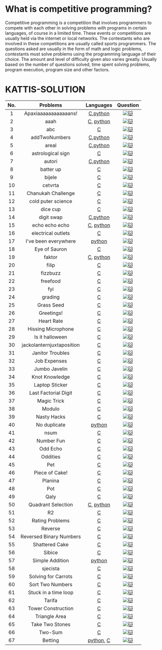 # What is competitive programming?
Competitive programming is a competition that involves programmers to compete with each other in solving problems with programs in certain languages, of course in a limited time. These events or competitions are usually held via the internet or local networks. The contestants who are involved in these competitions are usually called sports programmers. The questions asked are usually in the form of math and logic problems, contestants must solve problems using the programming language of their choice. The amount and level of difficulty given also varies greatly. Usually based on the number of questions solved, time spent solving problems, program execution, program size and other factors.

# KATTIS-SOLUTION
|No.|Problems|Languages|Question|
|:-:|:------:|:-------:|:------:|
|1|Apaxiaaaaaaaaaaaans!|[C](https://github.com/jon-brandy/kattis-prob-solving/blob/ec8e728ab02c702d147ae1a7304a95cf6b34ef26/Source-Code/Apaxiaaaaaaaaaaaans!.c),[python](https://github.com/jon-brandy/kattis-prob-solving/blob/ec8e728ab02c702d147ae1a7304a95cf6b34ef26/Source-Code/apaxiaaans.py)|[![:cat:](https://open.kattis.com/favicon)](https://open.kattis.com/problems/apaxiaaans)|
|2|aaah|[C](https://github.com/jon-brandy/kattis-prob-solving/blob/ec8e728ab02c702d147ae1a7304a95cf6b34ef26/Source-Code/aaah.c), [python](https://github.com/jon-brandy/kattis-prob-solving/blob/ec8e728ab02c702d147ae1a7304a95cf6b34ef26/Source-Code/aaah.py)|[![:cat:](https://open.kattis.com/favicon)](https://open.kattis.com/problems/aaah)|
|3|abc|[C](https://github.com/jon-brandy/kattis-prob-solving/blob/157098882bb45af18efca1bc13c41e1a4df1bc44/Source-Code/abc.c)|[![:cat:](https://open.kattis.com/favicon)](https://open.kattis.com/problems/abc)|
|4|addTwoNumbers|[C](https://github.com/jon-brandy/kattis-prob-solving/blob/0bf0877892143424c5851c5f743c54175b7e823f/Source-Code/add-two-numbers.c),[python](https://github.com/jon-brandy/kattis-prob-solving/blob/e99171a07b75af5a6d4349154534fcf65e1867f2/Source-Code/addtwonumbers.py)|[![:cat:](https://open.kattis.com/favicon)](https://open.kattis.com/problems/addtwonumbers)|
|5|areal|[C](https://github.com/jon-brandy/kattis-prob-solving/blob/0bf0877892143424c5851c5f743c54175b7e823f/Source-Code/areal.c),[python](https://github.com/jon-brandy/kattis-prob-solving/blob/be2bf68365b825ef13b657ac63d13fa4fee5b28d/Source-Code/areal.py)|[![:cat:](https://open.kattis.com/favicon)](https://open.kattis.com/problems/areal)|
|6|astrological sign|[C](https://github.com/jon-brandy/kattis-prob-solving/blob/3387dae0b2c58ca985c119df507effe468832f32/Source-Code/astrologicalsign.c)|[![:cat:](https://open.kattis.com/favicon)](https://open.kattis.com/problems/astrologicalsign)|
|7|autori|[C](https://github.com/jon-brandy/kattis-prob-solving/blob/3387dae0b2c58ca985c119df507effe468832f32/Source-Code/autori.c),[python](https://github.com/jon-brandy/kattis-prob-solving/blob/3387dae0b2c58ca985c119df507effe468832f32/Source-Code/autori.py)|[![:cat:](https://open.kattis.com/favicon)](https://open.kattis.com/problems/autori)|
|8|batter up|[C](https://github.com/jon-brandy/kattis-prob-solving/blob/3387dae0b2c58ca985c119df507effe468832f32/Source-Code/batter-up.c)|[![:cat:](https://open.kattis.com/favicon)](https://open.kattis.com/problems/batterup)|
|9|bijele|[C](https://github.com/jon-brandy/kattis-prob-solving/blob/3387dae0b2c58ca985c119df507effe468832f32/Source-Code/bijele.c)|[![:cat:](https://open.kattis.com/favicon)](https://open.kattis.com/problems/bijele)|
|10|cetvrta|[C](https://github.com/jon-brandy/kattis-prob-solving/blob/3387dae0b2c58ca985c119df507effe468832f32/Source-Code/cetvrta.c)|[![:cat:](https://open.kattis.com/favicon)](https://open.kattis.com/problems/cetvrta)|
|11|Chanukah Challenge|[C](https://github.com/jon-brandy/kattis-prob-solving/blob/3387dae0b2c58ca985c119df507effe468832f32/Source-Code/chanukah.c)|[![:cat:](https://open.kattis.com/favicon)](https://open.kattis.com/problems/chanukah)|
|12|cold puter science|[C](https://github.com/jon-brandy/kattis-prob-solving/blob/3387dae0b2c58ca985c119df507effe468832f32/Source-Code/cold-puter-science.c)|[![:cat:](https://open.kattis.com/favicon)](https://open.kattis.com/problems/cold)|
|13|dice cup|[C](https://github.com/jon-brandy/kattis-prob-solving/blob/3387dae0b2c58ca985c119df507effe468832f32/Source-Code/dicecup.c)|[![:cat:](https://open.kattis.com/favicon)](https://open.kattis.com/problems/dicecup)|
|14|digit swap|[C](https://github.com/jon-brandy/kattis-prob-solving/blob/3387dae0b2c58ca985c119df507effe468832f32/Source-Code/digitswap.c),[python](https://github.com/jon-brandy/kattis-prob-solving/blob/db34bfe97738febe1a7d43d55bd0931089113fe1/Source-Code/digitswap.py)|[![:cat:](https://open.kattis.com/favicon)](https://open.kattis.com/problems/digitswap)|
|15|echo echo echo|[C](https://github.com/jon-brandy/kattis-prob-solving/blob/db34bfe97738febe1a7d43d55bd0931089113fe1/Source-Code/echo-echo-echo.c), [python](https://github.com/jon-brandy/kattis-prob-solving/blob/173a832062f571053a76c0f4c571263c17440b4c/Source-Code/echoechoecho.py)|[![:cat:](https://open.kattis.com/favicon)](https://open.kattis.com/problems/echoechoecho)|
|16|electrical outlets|[C](https://github.com/jon-brandy/kattis-prob-solving/blob/eaa9808f2810ec609e61e4a37b1bdcce22c9f9c0/Source-Code/electrical-outlets.c)|[![:cat:](https://open.kattis.com/favicon)](https://open.kattis.com/problems/electricaloutlets)|
|17|I've been everywhere|[python](https://github.com/jon-brandy/kattis-prob-solving/blob/eaa9808f2810ec609e61e4a37b1bdcce22c9f9c0/Source-Code/everywhere.py)|[![:cat:](https://open.kattis.com/favicon)](https://open.kattis.com/problems/everywhere)|
|18|Eye of Sauron|[C](https://github.com/jon-brandy/kattis-prob-solving/blob/eaa9808f2810ec609e61e4a37b1bdcce22c9f9c0/Source-Code/eyeofsauron.c)|[![:cat:](https://open.kattis.com/favicon)](https://open.kattis.com/problems/eyeofsauron)|
|19|faktor|[C](https://github.com/jon-brandy/kattis-prob-solving/blob/eaa9808f2810ec609e61e4a37b1bdcce22c9f9c0/Source-Code/faktor.c), [python](https://github.com/jon-brandy/kattis-prob-solving/blob/0d43e7425f527457ea2339b5dd747db71322b8b4/Source-Code/faktor.py)|[![:cat:](https://open.kattis.com/favicon)](https://open.kattis.com/problems/faktor)|
|20|filip|[C](https://github.com/jon-brandy/kattis-prob-solving/blob/eaa9808f2810ec609e61e4a37b1bdcce22c9f9c0/Source-Code/filip.c)|[![:cat:](https://open.kattis.com/favicon)](https://open.kattis.com/problems/filip)|
|21|fizzbuzz|[C](https://github.com/jon-brandy/kattis-prob-solving/blob/eaa9808f2810ec609e61e4a37b1bdcce22c9f9c0/Source-Code/fizzbuzz.c)|[![:cat:](https://open.kattis.com/favicon)](https://open.kattis.com/problems/fizzbuzz)|
|22|freefood|[C](https://github.com/jon-brandy/kattis-prob-solving/blob/eaa9808f2810ec609e61e4a37b1bdcce22c9f9c0/Source-Code/freefood.c)|[![:cat:](https://open.kattis.com/favicon)](https://open.kattis.com/problems/freefood)|
|23|fyi|[C](https://github.com/jon-brandy/kattis-prob-solving/blob/eaa9808f2810ec609e61e4a37b1bdcce22c9f9c0/Source-Code/fyi.c)|[![:cat:](https://open.kattis.com/favicon)](https://open.kattis.com/problems/fyi)|
|24|grading|[C](https://github.com/jon-brandy/kattis-prob-solving/blob/eaa9808f2810ec609e61e4a37b1bdcce22c9f9c0/Source-Code/grading.c)|[![:cat:](https://open.kattis.com/favicon)](https://open.kattis.com/problems/grading)|
|25|Grass Seed|[C](https://github.com/jon-brandy/kattis-prob-solving/blob/eaa9808f2810ec609e61e4a37b1bdcce22c9f9c0/Source-Code/grassseed.c)|[![:cat:](https://open.kattis.com/favicon)](https://open.kattis.com/problems/grassseed)|
|26|Greetings!|[C](https://github.com/jon-brandy/kattis-prob-solving/blob/eaa9808f2810ec609e61e4a37b1bdcce22c9f9c0/Source-Code/greetings2.c)|[![:cat:](https://open.kattis.com/favicon)](https://open.kattis.com/problems/greetings2)|
|27|Heart Rate|[C](https://github.com/jon-brandy/kattis-prob-solving/blob/eaa9808f2810ec609e61e4a37b1bdcce22c9f9c0/Source-Code/heartrate.c)|[![:cat:](https://open.kattis.com/favicon)](https://open.kattis.com/problems/heartrate)|
|28|Hissing Microphone|[C](https://github.com/jon-brandy/kattis-prob-solving/blob/16e6d1efc31af0cbc1a0f2ef5d41b4573bfa55bc/Source-Code/hissingmicrophone.c)|[![:cat:](https://open.kattis.com/favicon)](https://open.kattis.com/problems/hissingmicrophone)|
|29|Is it halloween|[C](https://github.com/jon-brandy/kattis-prob-solving/blob/6b33579cbd0d447bb130bc960f72618801899a74/Source-Code/isithalloween.c)|[![:cat:](https://open.kattis.com/favicon)](https://open.kattis.com/problems/isithalloween)|
|30|jackolanternjuxtaposition|[C](https://github.com/jon-brandy/kattis-prob-solving/blob/6b33579cbd0d447bb130bc960f72618801899a74/Source-Code/jackolanternjuxtaposition.c)|[![:cat:](https://open.kattis.com/favicon)](https://open.kattis.com/problems/jackolanternjuxtaposition)|
|31|Janitor Troubles|[C](https://github.com/jon-brandy/kattis-prob-solving/blob/6b33579cbd0d447bb130bc960f72618801899a74/Source-Code/janitortroubles.c)|[![:cat:](https://open.kattis.com/favicon)](https://open.kattis.com/problems/janitortroubles)|
|32|Job Expenses|[C](https://github.com/jon-brandy/kattis-prob-solving/blob/6b33579cbd0d447bb130bc960f72618801899a74/Source-Code/jobexpenses.c)|[![:cat:](https://open.kattis.com/favicon)](https://open.kattis.com/problems/jobexpenses)|
|33|Jumbo Javelin|[C](https://github.com/jon-brandy/kattis-prob-solving/blob/6b33579cbd0d447bb130bc960f72618801899a74/Source-Code/jumbojavelin.c)|[![:cat:](https://open.kattis.com/favicon)](https://open.kattis.com/problems/jumbojavelin)|
|34|Knot Knowledge|[C](https://github.com/jon-brandy/kattis-prob-solving/blob/6b33579cbd0d447bb130bc960f72618801899a74/Source-Code/knotknowledge.c)|[![:cat:](https://open.kattis.com/favicon)](https://open.kattis.com/problems/knotknowledge)|
|35|Laptop Sticker|[C](https://github.com/jon-brandy/kattis-prob-solving/blob/6b33579cbd0d447bb130bc960f72618801899a74/Source-Code/laptopsticker.c)|[![:cat:](https://open.kattis.com/favicon)](https://open.kattis.com/problems/laptopsticker)|
|36|Last Factorial Digit|[C](https://github.com/jon-brandy/kattis-prob-solving/blob/6b33579cbd0d447bb130bc960f72618801899a74/Source-Code/lastfactorialdigit.c)|[![:cat:](https://open.kattis.com/favicon)](https://open.kattis.com/problems/lastfactorialdigit)|
|37|Magic Trick|[C](https://github.com/jon-brandy/kattis-prob-solving/blob/6b33579cbd0d447bb130bc960f72618801899a74/Source-Code/magictrick.c)|[![:cat:](https://open.kattis.com/favicon)](https://open.kattis.com/problems/magictrick)|
|38|Modulo|[C](https://github.com/jon-brandy/kattis-prob-solving/blob/6b33579cbd0d447bb130bc960f72618801899a74/Source-Code/modulo.c)|[![:cat:](https://open.kattis.com/favicon)](https://open.kattis.com/problems/modulo)|
|39|Nasty Hacks|[C](https://github.com/jon-brandy/kattis-prob-solving/blob/6b33579cbd0d447bb130bc960f72618801899a74/Source-Code/nastyhacks.c)|[![:cat:](https://open.kattis.com/favicon)](https://open.kattis.com/problems/nastyhacks)|
|40|No duplicate|[python](https://github.com/jon-brandy/kattis-prob-solving/blob/6b33579cbd0d447bb130bc960f72618801899a74/Source-Code/nodup.py)|[![:cat:](https://open.kattis.com/favicon)](https://open.kattis.com/problems/nodup)|
|41|nsum|[C](https://github.com/jon-brandy/kattis-prob-solving/blob/6b33579cbd0d447bb130bc960f72618801899a74/Source-Code/nsum.c)|[![:cat:](https://open.kattis.com/favicon)](https://open.kattis.com/problems/nsum)|
|42|Number Fun|[C](https://github.com/jon-brandy/kattis-prob-solving/blob/6b33579cbd0d447bb130bc960f72618801899a74/Source-Code/numberfun.c)|[![:cat:](https://open.kattis.com/favicon)](https://open.kattis.com/problems/numberfun)|
|43|Odd Echo|[C](https://github.com/jon-brandy/kattis-prob-solving/blob/6b33579cbd0d447bb130bc960f72618801899a74/Source-Code/oddecho.c)|[![:cat:](https://open.kattis.com/favicon)](https://open.kattis.com/problems/oddecho)|
|44|Oddities|[C](https://github.com/jon-brandy/kattis-prob-solving/blob/6b33579cbd0d447bb130bc960f72618801899a74/Source-Code/oddities.c)|[![:cat:](https://open.kattis.com/favicon)](https://open.kattis.com/problems/oddities)|
|45|Pet|[C](https://github.com/jon-brandy/kattis-prob-solving/blob/6b33579cbd0d447bb130bc960f72618801899a74/Source-Code/pet.c)|[![:cat:](https://open.kattis.com/favicon)](https://open.kattis.com/problems/pet)|
|46|Piece of Cake!|[C](https://github.com/jon-brandy/kattis-prob-solving/blob/6b33579cbd0d447bb130bc960f72618801899a74/Source-Code/pieceofcake2.c)|[![:cat:](https://open.kattis.com/favicon)](https://open.kattis.com/problems/pieceofcake2)|
|47|Planina|[C](https://github.com/jon-brandy/kattis-prob-solving/blob/6b33579cbd0d447bb130bc960f72618801899a74/Source-Code/planina.c)|[![:cat:](https://open.kattis.com/favicon)](https://open.kattis.com/problems/planina)|
|48|Pot|[C](https://github.com/jon-brandy/kattis-prob-solving/blob/6b33579cbd0d447bb130bc960f72618801899a74/Source-Code/pot.c)|[![:cat:](https://open.kattis.com/favicon)](https://open.kattis.com/problems/pot)|
|49|Qaly|[C](https://github.com/jon-brandy/kattis-prob-solving/blob/6b33579cbd0d447bb130bc960f72618801899a74/Source-Code/qaly.c)|[![:cat:](https://open.kattis.com/favicon)](https://open.kattis.com/problems/qaly)|
|50|Quadrant Selection|[C](https://github.com/jon-brandy/kattis-prob-solving/blob/6b33579cbd0d447bb130bc960f72618801899a74/Source-Code/quadrant.c), [python](https://github.com/jon-brandy/kattis-prob-solving/blob/34c24c54f240dbcbf4e1a37cf47b791fca6c2b6d/Source-Code/quadrant.py)|[![:cat:](https://open.kattis.com/favicon)](https://open.kattis.com/problems/quadrant)|
|51|R2|[C](https://github.com/jon-brandy/kattis-prob-solving/blob/6b33579cbd0d447bb130bc960f72618801899a74/Source-Code/r2.c)|[![:cat:](https://open.kattis.com/favicon)](https://open.kattis.com/problems/r2)|
|52|Rating Problems|[C](https://github.com/jon-brandy/kattis-prob-solving/blob/6b33579cbd0d447bb130bc960f72618801899a74/Source-Code/ratingproblems.c)|[![:cat:](https://open.kattis.com/favicon)](https://open.kattis.com/problems/ratingproblems)|
|53|Reverse|[C](https://github.com/jon-brandy/kattis-prob-solving/blob/6b33579cbd0d447bb130bc960f72618801899a74/Source-Code/reverse.c)|[![:cat:](https://open.kattis.com/favicon)](https://open.kattis.com/problems/ofugsnuidhttps://open.kattis.com/problems/ofugsnuid)|
|54|Reversed Binary Numbers|[C](https://github.com/jon-brandy/kattis-prob-solving/blob/6b33579cbd0d447bb130bc960f72618801899a74/Source-Code/reversebinary.c)|[![:cat:](https://open.kattis.com/favicon)](https://open.kattis.com/problems/reversebinary)|
|55|Shattered Cake|[C](https://github.com/jon-brandy/kattis-prob-solving/blob/6b33579cbd0d447bb130bc960f72618801899a74/Source-Code/shatteredcake.c)|[![:cat:](https://open.kattis.com/favicon)](https://open.kattis.com/problems/shatteredcake)|
|56|Sibice|[C](https://github.com/jon-brandy/kattis-prob-solving/blob/6b33579cbd0d447bb130bc960f72618801899a74/Source-Code/sibice.c)|[![:cat:](https://open.kattis.com/favicon)](https://open.kattis.com/problems/sibice)|
|57|Simple Addition|[python](https://github.com/jon-brandy/kattis-prob-solving/blob/6b33579cbd0d447bb130bc960f72618801899a74/Source-Code/simpleaddition.py)|[![:cat:](https://open.kattis.com/favicon)](https://open.kattis.com/problems/simpleaddition)|
|58|sjecista|[C](https://github.com/jon-brandy/kattis-prob-solving/blob/6b33579cbd0d447bb130bc960f72618801899a74/Source-Code/sjecista.c)|[![:cat:](https://open.kattis.com/favicon)](https://open.kattis.com/problems/sjecista)|
|59|Solving for Carrots|[C](https://github.com/jon-brandy/kattis-prob-solving/blob/6b33579cbd0d447bb130bc960f72618801899a74/Source-Code/solving-for-carrots.c)|[![:cat:](https://open.kattis.com/favicon)](https://open.kattis.com/problems/carrots)|
|60|Sort Two Numbers|[C](https://github.com/jon-brandy/kattis-prob-solving/blob/6b33579cbd0d447bb130bc960f72618801899a74/Source-Code/sorttwonumbers.c)|[![:cat:](https://open.kattis.com/favicon)](https://open.kattis.com/problems/sorttwonumbers)|
|61|Stuck in a time loop|[C](https://github.com/jon-brandy/kattis-prob-solving/blob/6b33579cbd0d447bb130bc960f72618801899a74/Source-Code/stuck-in-a-time-loop.c)|[![:cat:](https://open.kattis.com/favicon)](https://open.kattis.com/problems/timeloop)|
|62|Tarifa|[C](https://github.com/jon-brandy/kattis-prob-solving/blob/6b33579cbd0d447bb130bc960f72618801899a74/Source-Code/tarifa.c)|[![:cat:](https://open.kattis.com/favicon)](https://open.kattis.com/problems/tarifa)|
|63|Tower Construction|[C](https://github.com/jon-brandy/kattis-prob-solving/blob/6b33579cbd0d447bb130bc960f72618801899a74/Source-Code/tornbygge.c)|[![:cat:](https://open.kattis.com/favicon)](https://open.kattis.com/problems/tornbygge)|
|64|Triangle Area|[C](https://github.com/jon-brandy/kattis-prob-solving/blob/6b33579cbd0d447bb130bc960f72618801899a74/Source-Code/triarea.c)|[![:cat:](https://open.kattis.com/favicon)](https://open.kattis.com/problems/triarea)|
|65|Take Two Stones|[C](https://github.com/jon-brandy/kattis-prob-solving/blob/6b33579cbd0d447bb130bc960f72618801899a74/Source-Code/twostones.c)|[![:cat:](https://open.kattis.com/favicon)](https://open.kattis.com/problems/twostones)|
|66|Two-Sum|[C](https://github.com/jon-brandy/kattis-prob-solving/blob/6b33579cbd0d447bb130bc960f72618801899a74/Source-Code/twosum.c)|[![:cat:](https://open.kattis.com/favicon)](https://open.kattis.com/problems/twosum)|
|67|Betting|[python](https://github.com/jon-brandy/kattis-prob-solving/blob/6b33579cbd0d447bb130bc960f72618801899a74/Source-Code/betting.py), [C](https://github.com/jon-brandy/kattis-prob-solving/blob/6b33579cbd0d447bb130bc960f72618801899a74/Source-Code/betting.c)|[![:cat:](https://open.kattis.com/favicon)](https://open.kattis.com/problems/betting)|
